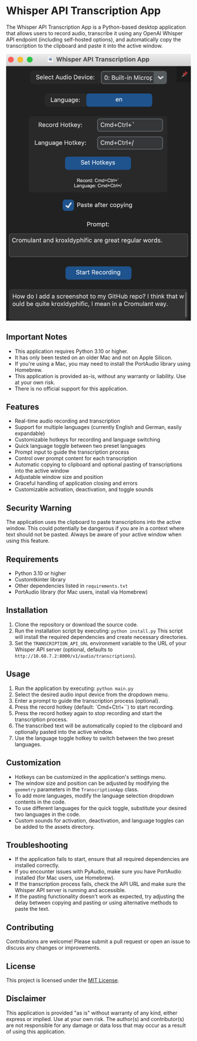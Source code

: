 # Whisper API Transcription App

The Whisper API Transcription App is a Python-based desktop application that allows users to record audio, transcribe it using any OpenAI Whisper API endpoint (including self-hosted options), and automatically copy the transcription to the clipboard and paste it into the active window.

![Screenshot of the application](screenshot_v02.png)

## Important Notes

- This application requires Python 3.10 or higher.
- It has only been tested on an older Mac and not on Apple Silicon.
- If you're using a Mac, you may need to install the PortAudio library using Homebrew.
- This application is provided as-is, without any warranty or liability. Use at your own risk.
- There is no official support for this application.

## Features

- Real-time audio recording and transcription
- Support for multiple languages (currently English and German, easily expandable)
- Customizable hotkeys for recording and language switching
- Quick language toggle between two preset languages
- Prompt input to guide the transcription process
- Control over prompt content for each transcription
- Automatic copying to clipboard and optional pasting of transcriptions into the active window
- Adjustable window size and position
- Graceful handling of application closing and errors
- Customizable activation, deactivation, and toggle sounds

## Security Warning

The application uses the clipboard to paste transcriptions into the active window. This could potentially be dangerous if you are in a context where text should not be pasted. Always be aware of your active window when using this feature.

## Requirements

- Python 3.10 or higher
- Customtkinter library
- Other dependencies listed in `requirements.txt`
- PortAudio library (for Mac users, install via Homebrew)

## Installation

1. Clone the repository or download the source code.
2. Run the installation script by executing: `python install.py`
   This script will install the required dependencies and create necessary directories.
3. Set the `TRANSCRIPTION_API_URL` environment variable to the URL of your Whisper API server (optional, defaults to `http://10.68.7.2:8000/v1/audio/transcriptions`).

## Usage

1. Run the application by executing: `python main.py`
2. Select the desired audio input device from the dropdown menu.
3. Enter a prompt to guide the transcription process (optional).
4. Press the record hotkey (default: `Cmd+Ctrl+\``) to start recording.
5. Press the record hotkey again to stop recording and start the transcription process.
6. The transcribed text will be automatically copied to the clipboard and optionally pasted into the active window.
7. Use the language toggle hotkey to switch between the two preset languages.

## Customization

- Hotkeys can be customized in the application's settings menu.
- The window size and position can be adjusted by modifying the `geometry` parameters in the `TranscriptionApp` class.
- To add more languages, modify the language selection dropdown contents in the code.
- To use different languages for the quick toggle, substitute your desired two languages in the code.
- Custom sounds for activation, deactivation, and language toggles can be added to the assets directory.

## Troubleshooting

- If the application fails to start, ensure that all required dependencies are installed correctly.
- If you encounter issues with PyAudio, make sure you have PortAudio installed (for Mac users, use Homebrew).
- If the transcription process fails, check the API URL and make sure the Whisper API server is running and accessible.
- If the pasting functionality doesn't work as expected, try adjusting the delay between copying and pasting or using alternative methods to paste the text.

## Contributing

Contributions are welcome! Please submit a pull request or open an issue to discuss any changes or improvements.

## License

This project is licensed under the [MIT License](LICENSE).

## Disclaimer

This application is provided "as is" without warranty of any kind, either express or implied. Use at your own risk. The author(s) and contributor(s) are not responsible for any damage or data loss that may occur as a result of using this application.
